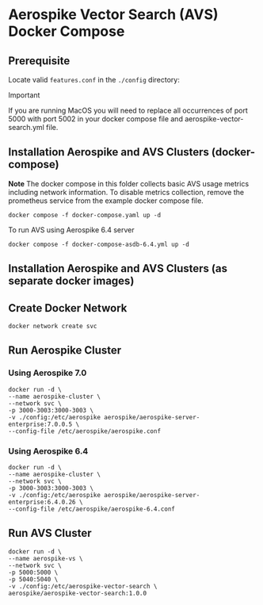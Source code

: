 # Aerospike Vector Search (AVS) Docker Compose

## Prerequisite
Locate valid `features.conf` in the `./config` directory:

> [!IMPORTANT]
> If you are running MacOS you will need to replace all occurrences of port 5000 with 
> port 5002 in your docker compose file and aerospike-vector-search.yml file.

## Installation Aerospike and AVS Clusters (docker-compose)

**Note**
The docker compose in this folder collects basic AVS usage metrics including network information. To disable metrics collection, remove the prometheus service from the example docker compose file.

```shell
docker compose -f docker-compose.yaml up -d
```
To run AVS using Aerospike 6.4 server
```shell
docker compose -f docker-compose-asdb-6.4.yml up -d
```
## Installation Aerospike and AVS Clusters (as separate docker images)
## Create Docker Network
```shell
docker network create svc
```
## Run Aerospike Cluster

### Using Aerospike 7.0
```shell
docker run -d \
--name aerospike-cluster \
--network svc \
-p 3000-3003:3000-3003 \
-v ./config:/etc/aerospike aerospike/aerospike-server-enterprise:7.0.0.5 \
--config-file /etc/aerospike/aerospike.conf
```
### Using Aerospike 6.4 
```shell
docker run -d \
--name aerospike-cluster \
--network svc \
-p 3000-3003:3000-3003 \
-v ./config:/etc/aerospike aerospike/aerospike-server-enterprise:6.4.0.26 \
--config-file /etc/aerospike/aerospike-6.4.conf
```

## Run AVS Cluster
```shell
docker run -d \
--name aerospike-vs \
--network svc \
-p 5000:5000 \
-p 5040:5040 \
-v ./config:/etc/aerospike-vector-search \
aerospike/aerospike-vector-search:1.0.0
```


